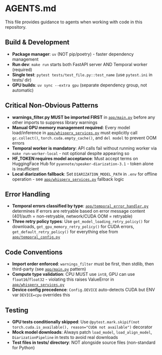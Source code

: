 # AGENTS.md

This file provides guidance to agents when working with code in this repository.

## Build & Development

- **Package manager**: `uv` (NOT pip/poetry) - faster dependency management
- **Run dev**: `make run` starts both FastAPI server AND Temporal worker (required)
- **Single test**: `pytest tests/test_file.py::test_name` (use `pytest.ini` in tests/ dir)
- **GPU builds**: `uv sync --extra gpu` (separate dependency group, not automatic)

## Critical Non-Obvious Patterns

- **warnings_filter.py MUST be imported FIRST** in [`app/main.py`](app/main.py:3) before any other imports to suppress library warnings
- **Manual GPU memory management required**: Every model load/inference in [`app/whisperx_services.py`](app/whisperx_services.py:118) must explicitly call `gc.collect()`, `torch.cuda.empty_cache()`, and `del model` to prevent OOM errors
- **Temporal worker is mandatory**: API calls fail without running worker via `make run-worker-local` - not optional despite appearing so
- **HF_TOKEN requires model acceptance**: Must accept terms on HuggingFace Hub for `pyannote/speaker-diarization-3.1` - token alone is insufficient
- **Local diarization fallback**: Set `DIARIZATION_MODEL_PATH` in `.env` for offline operation - see [`app/whisperx_services.py`](app/whisperx_services.py:166) fallback logic

## Error Handling

- **Temporal errors classified by type**: [`app/temporal_error_handler.py`](app/temporal_error_handler.py:14) determines if errors are retryable based on error message content (401/auth = non-retryable, network/CUDA OOM = retryable)
- **Three retry policy types**: Use `get_model_loading_retry_policy()` for downloads, `get_gpu_memory_retry_policy()` for CUDA errors, `get_default_retry_policy()` for everything else from [`app/temporal_config.py`](app/temporal_config.py:31)

## Code Conventions

- **Import order enforced**: `warnings_filter` must be first, then stdlib, then third-party (see [`app/main.py`](app/main.py:1) pattern)
- **Compute type validation**: CPU MUST use `int8`, GPU can use `float16`/`float32` - violating this raises ValueError in [`app/whisperx_services.py`](app/whisperx_services.py:272)
- **Device config precedence**: `Config.DEVICE` auto-detects CUDA but ENV var `DEVICE=cpu` overrides this

## Testing

- **GPU tests conditionally skipped**: Use `@pytest.mark.skipif(not torch.cuda.is_available(), reason="CUDA not available")` decorator
- **Mock model downloads**: Always patch `load_model`, `load_align_model`, `DiarizationPipeline` in tests to avoid real downloads
- **Test files in tests/ directory**: NOT alongside source files (non-standard for Python)